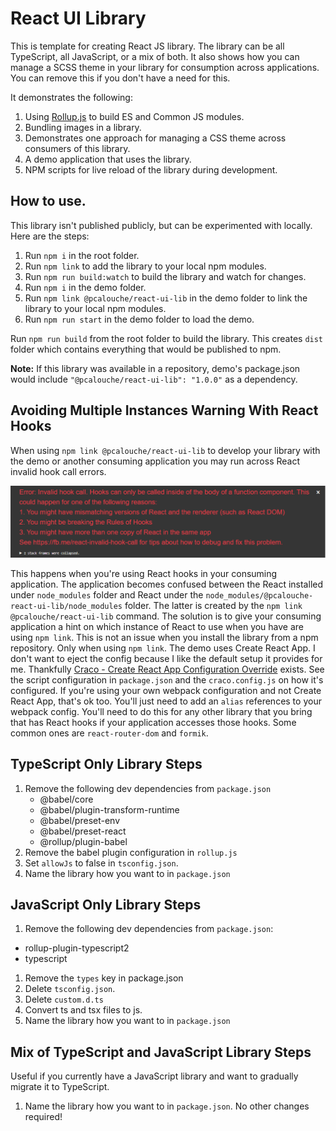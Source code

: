 # React UI Library

This is template for creating React JS library. The library can be all TypeScript, all JavaScript, 
or a mix of both. It also shows how you can manage a SCSS theme in your library for consumption across
applications. You can remove this if you don't have a need for this.

It demonstrates the following:

1. Using [Rollup.js](https://rollupjs.org/guide/en) to build ES and Common JS modules.
1. Bundling images in a library.
1. Demonstrates one approach for managing a CSS theme across consumers of this library. 
1. A demo application that uses the library.
1. NPM scripts for live reload of the library during development.

## How to use.

This library isn't published publicly, but can be experimented with locally. Here are the steps:

1. Run `npm i` in the root folder.
1. Run `npm link` to add the library to your local npm modules.
1. Run `npm run build:watch` to build the library and watch for changes.
1. Run `npm i` in the demo folder.
1. Run `npm link @pcalouche/react-ui-lib` in the demo folder to link the library to your local npm modules.
1. Run `npm run start` in the demo folder to load the demo.

Run `npm run build` from the root folder to build the library. This creates `dist` folder which contains
everything that would be published to npm.

**Note:** If this library was available in a repository, demo's package.json would include 
`"@pcalouche/react-ui-lib": "1.0.0"` as a dependency.

## Avoiding Multiple Instances Warning With React Hooks

When using `npm link @pcalouche/react-ui-lib` to develop your library with the demo or another 
consuming application you may run across React invalid hook call errors. 

![React Invalid Hook call](./react-invalid-hook-call.png)

This happens when you're using React hooks in your consuming application. The application becomes confused between 
the React installed under `node_modules` folder and React under the `node_modules/@pcalouche-react-ui-lib/node_modules` 
folder. The latter is created by the `npm link @pcalouche/react-ui-lib` command. The solution is to give 
your consuming application a hint on which instance of React to use when you have are using `npm link`. This 
is not an issue when you install the library from a npm repository. Only when using `npm link`. The demo uses 
Create React App. I don't want to eject the config because I like the default setup it provides for me. 
Thankfully [Craco - Create React App Configuration Override](https://github.com/gsoft-inc/craco) 
exists. See the script configuration in `package.json` and the `craco.config.js` on how it's configured. 
If you're using your own webpack configuration and not Create React App, that's ok too. You'll just need 
to add an `alias` references to your webpack config.  You'll need to do this for any other library that you 
bring that has React hooks if your application accesses those hooks. Some common ones are `react-router-dom`
and `formik`.

## TypeScript Only Library Steps

1. Remove the following dev dependencies from `package.json`
   - @babel/core
   - @babel/plugin-transform-runtime
   - @babel/preset-env
   - @babel/preset-react
   - @rollup/plugin-babel
1. Remove the babel plugin configuration in `rollup.js`
1. Set `allowJs` to false in `tsconfig.json`.
1. Name the library how you want to in `package.json`

## JavaScript Only Library Steps

1. Remove the following dev dependencies from `package.json`:
  - rollup-plugin-typescript2
  - typescript
1. Remove the `types` key in package.json
1. Delete `tsconfig.json`.
1. Delete `custom.d.ts`
1. Convert ts and tsx files to js.
1. Name the library how you want to in `package.json`

## Mix of TypeScript and JavaScript Library Steps

Useful if you currently have a JavaScript library and want to gradually migrate it to TypeScript.

1. Name the library how you want to in `package.json`. No other changes required!

